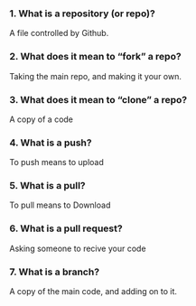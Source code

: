 

### 1. What is a repository (or repo)?
A file controlled by Github.
### 2. What does it mean to “fork” a repo?
Taking the main repo, and making it your own.
### 3. What does it mean to “clone” a repo?
A copy of a code
### 4. What is a push?
 To push means to upload
### 5. What is a pull?
To pull means to Download
### 6. What is a pull request?
Asking someone to recive your code
### 7. What is a branch?
A copy of the main code, and adding on to it.